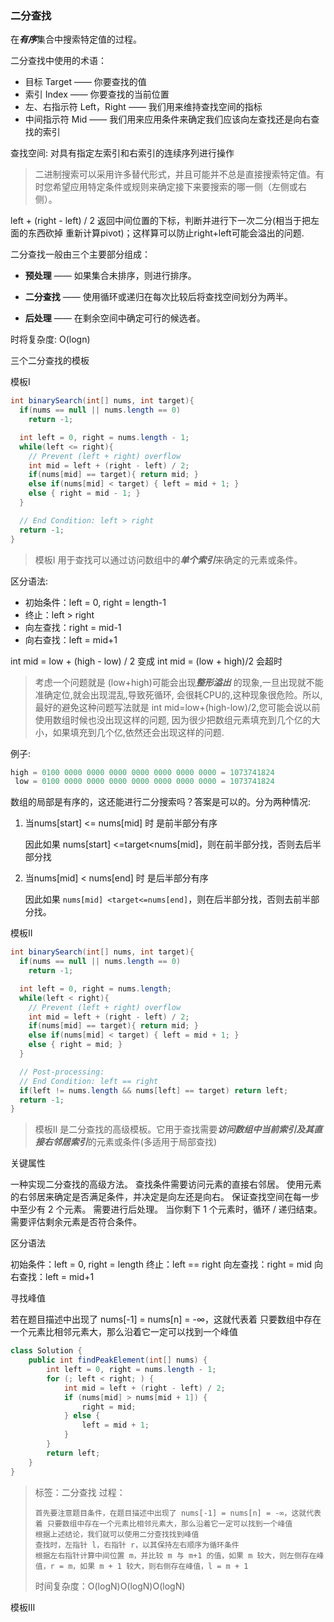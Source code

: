 ### 二分查找

在***有序***集合中搜索特定值的过程。

二分查找中使用的术语：

- 目标 Target —— 你要查找的值
- 索引 Index —— 你要查找的当前位置
- 左、右指示符 Left，Right —— 我们用来维持查找空间的指标
- 中间指示符 Mid —— 我们用来应用条件来确定我们应该向左查找还是向右查找的索引

查找空间: 对具有指定左索引和右索引的连续序列进行操作

> 二进制搜索可以采用许多替代形式，并且可能并不总是直接搜索特定值。有时您希望应用特定条件或规则来确定接下来要搜索的哪一侧（左侧或右侧）。



left + (right - left) / 2 返回中间位置的下标，判断并进行下一次二分(相当于把左面的东西砍掉 重新计算pivot)；这样算可以防止right+left可能会溢出的问题.



二分查找一般由三个主要部分组成：

- **预处理** —— 如果集合未排序，则进行排序。

- **二分查找** —— 使用循环或递归在每次比较后将查找空间划分为两半。

- **后处理** —— 在剩余空间中确定可行的候选者。

时将复杂度: O(logn)



三个二分查找的模板

模板I

```java
int binarySearch(int[] nums, int target){
  if(nums == null || nums.length == 0)
    return -1;

  int left = 0, right = nums.length - 1;
  while(left <= right){
    // Prevent (left + right) overflow
    int mid = left + (right - left) / 2;
    if(nums[mid] == target){ return mid; }
    else if(nums[mid] < target) { left = mid + 1; }
    else { right = mid - 1; }
  }

  // End Condition: left > right
  return -1;
}
```

> 模板I 用于查找可以通过访问数组中的***单个索引***来确定的元素或条件。

区分语法:

- 初始条件：left = 0, right = length-1
- 终止：left > right
- 向左查找：right = mid-1
- 向右查找：left = mid+1



int mid = low + (high - low) / 2 变成 int mid = (low + high)/2 会超时

> 考虑一个问题就是 (low+high)可能会出现***整形溢出*** 的现象,一旦出现就不能准确定位,就会出现混乱,导致死循环,  会很耗CPU的,这种现象很危险。所以, 最好的避免这种问题写法就是   int  mid=low+(high-low)/2,您可能会说以前使用数组时候也没出现这样的问题,  因为很少把数组元素填充到几个亿的大小，如果填充到几个亿,依然还会出现这样的问题.  

例子:

```java
high = 0100 0000 0000 0000 0000 0000 0000 0000 = 1073741824
 low = 0100 0000 0000 0000 0000 0000 0000 0000 = 1073741824
```



数组的局部是有序的，这还能进行二分搜索吗？答案是可以的。分为两种情况:

1. 当nums[start] <= nums[mid] 时 是前半部分有序

   因此如果 nums[start] <=target<nums[mid]，则在前半部分找，否则去后半部分找

2. 当nums[mid] < nums[end] 时 是后半部分有序

   因此如果 `nums[mid] <target<=nums[end]`，则在后半部分找，否则去前半部分找。



模板II

```java
int binarySearch(int[] nums, int target){
  if(nums == null || nums.length == 0)
    return -1;

  int left = 0, right = nums.length;
  while(left < right){
    // Prevent (left + right) overflow
    int mid = left + (right - left) / 2;
    if(nums[mid] == target){ return mid; }
    else if(nums[mid] < target) { left = mid + 1; }
    else { right = mid; }
  }

  // Post-processing:
  // End Condition: left == right
  if(left != nums.length && nums[left] == target) return left;
  return -1;
}
```

> 模板II 是二分查找的高级模板。它用于查找需要***访问数组中当前索引及其直接右邻居索引***的元素或条件(多适用于局部查找)

关键属性

一种实现二分查找的高级方法。
查找条件需要访问元素的直接右邻居。
使用元素的右邻居来确定是否满足条件，并决定是向左还是向右。
保证查找空间在每一步中至少有 2 个元素。
需要进行后处理。 当你剩下 1 个元素时，循环 / 递归结束。 需要评估剩余元素是否符合条件。

区分语法

初始条件：left = 0, right = length
终止：left == right
向左查找：right = mid
向右查找：left = mid+1

寻找峰值

若在题目描述中出现了 nums[-1] = nums[n] = -∞，这就代表着 只要数组中存在一个元素比相邻元素大，那么沿着它一定可以找到一个峰值

```java
class Solution {
    public int findPeakElement(int[] nums) {
        int left = 0, right = nums.length - 1;
        for (; left < right; ) {
            int mid = left + (right - left) / 2;
            if (nums[mid] > nums[mid + 1]) {
                right = mid;
            } else {
                left = mid + 1;
            }
        }
        return left;
    }
}
```

> 标签：二分查找
> 过程：
>
>     首先要注意题目条件，在题目描述中出现了 nums[-1] = nums[n] = -∞，这就代表着 只要数组中存在一个元素比相邻元素大，那么沿着它一定可以找到一个峰值
>     根据上述结论，我们就可以使用二分查找找到峰值
>     查找时，左指针 l，右指针 r，以其保持左右顺序为循环条件
>     根据左右指针计算中间位置 m，并比较 m 与 m+1 的值，如果 m 较大，则左侧存在峰值，r = m，如果 m + 1 较大，则右侧存在峰值，l = m + 1
>
> 时间复杂度：O(logN)O(logN)O(logN)
>















模板III



























